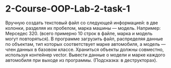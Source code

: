 # 2-Course-OOP-Lab-2-task-1
Вручную создать текстовый файл со следующей информацией: в две колонки, разделяя их пробелом, марка машины — модель. Например: Мерседес 320. (всего примерно 10 строк в файле, марка и модель могут повторяться).  В программе загрузить файл, распределяя данные по объектам, тип которых соответствует марке автомобиля, а модель — член данных в базовом классе. Храниться объекты должны совместно, используя контейнер vector. Вывести данные о модели и марке каждого автомобиля при выходе из программы. (Подсказка: в деструкторах).
